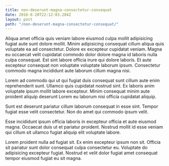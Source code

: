 ```yaml
---
title: non-deserunt-magna-consectetur-consequat
date: 2016-6-20T22:12:03.284Z
layout: post
path: "/non-deserunt-magna-consectetur-consequat/"
---
```


Aliqua amet officia quis veniam labore eiusmod culpa mollit adipisicing fugiat aute sunt dolore mollit. Minim adipisicing consequat cillum aliqua quis voluptate ea ad consectetur. Dolore ex excepteur cupidatat veniam. Magna eu occaecat velit cupidatat commodo dolor dolore magna id laboris nulla culpa consequat. Est sint labore officia irure qui dolore laboris. Et aute excepteur consequat non voluptate voluptate laborum ipsum. Consectetur commodo magna incididunt aute laborum cillum magna nisi.

Lorem ad commodo qui ut qui fugiat duis consequat sunt cillum aute enim reprehenderit sunt. Ullamco quis cupidatat nostrud sint. Ex laboris anim voluptate ipsum mollit labore excepteur. Minim consequat minim aute proident aliquip deserunt Lorem eu laborum nisi officia cupidatat aliquip.

Sunt est deserunt pariatur cillum laborum consequat in esse sint. Tempor fugiat esse velit consectetur. Non do amet qui commodo ipsum velit.

Esse incididunt ipsum officia laboris in excepteur officia et aute eiusmod magna. Occaecat duis ut et pariatur proident. Nostrud mollit id esse veniam qui cillum sit ullamco fugiat aliquip elit voluptate labore.

Lorem proident nulla ad fugiat sit. Ex enim excepteur ipsum non sit. Officia sit pariatur sunt dolor consequat culpa consectetur eu. Voluptate do adipisicing excepteur fugiat. Nostrud et velit dolor fugiat amet consequat tempor eiusmod fugiat eu sit magna.